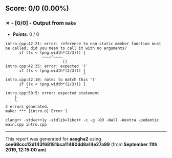 


## Score: 0/0 (0.00%)


### ✗ - [0/0] - Output from `make`

- **Points**: 0 / 0

```
intro.cpp:42:21: error: reference to non-static member function must be called; did you mean to call it with no arguments?
      if ((x < (png.width*(2/3))) {
                ~~~~^~~~~
                         ()
intro.cpp:42:35: error: expected ')'
      if ((x < (png.width*(2/3))) {
                                  ^
intro.cpp:42:10: note: to match this '('
      if ((x < (png.width*(2/3))) {
         ^
intro.cpp:50:5: error: expected statement
    }
    ^
3 errors generated.
make: *** [intro.o] Error 1

```
```
clang++ -std=c++1y -stdlib=libc++ -c -g -O0 -Wall -Wextra -pedantic main.cpp intro.cpp

```


---

This report was generated for **aasgha2** using **cee68ccc12d143f68181bca11480dd8a14e27a99** (from **September 11th 2019, 12:15:00 am**)
